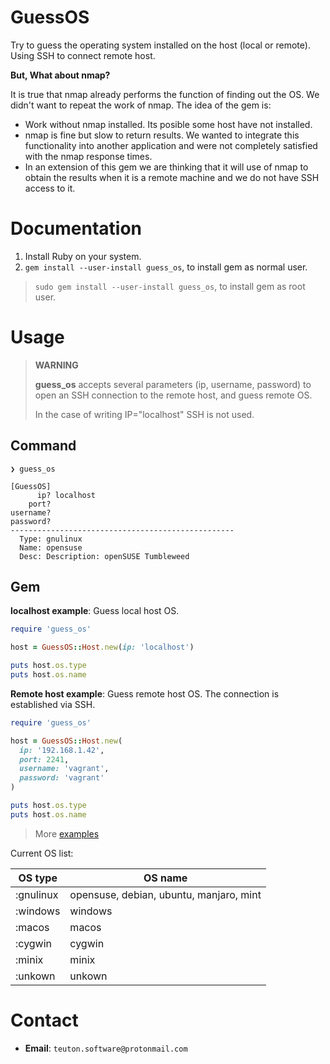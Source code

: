 
# GuessOS

Try to guess the operating system installed on the host (local or remote). Using SSH to connect remote host.

**But, What about nmap?**

It is true that nmap already performs the function of finding out the OS. We didn't want to repeat the work of nmap. The idea of the gem is:

* Work without nmap installed. Its posible some host have not installed.
* nmap is fine but slow to return results. We wanted to integrate this functionality into another application and were not completely satisfied with the nmap response times.
* In an extension of this gem we are thinking that it will use of nmap to obtain the results when it is a remote machine and we do not have SSH access to it.

# Documentation

1. Install Ruby on your system.
1. `gem install --user-install guess_os`, to install gem as normal user.

> `sudo gem install --user-install guess_os`, to install gem as root user.

# Usage

> **WARNING**
>
> **guess_os** accepts several parameters (ip, username, password) to open an SSH connection to the remote host, and guess remote OS.
>
> In the case of writing IP="localhost" SSH is not used.

## Command

```console
❯ guess_os

[GuessOS]
      ip? localhost
    port?
username?
password?
--------------------------------------------------
  Type: gnulinux
  Name: opensuse
  Desc: Description: openSUSE Tumbleweed
```

## Gem

**localhost example**: Guess local host OS.

```ruby
require 'guess_os'

host = GuessOS::Host.new(ip: 'localhost')

puts host.os.type
puts host.os.name
```

**Remote host example**: Guess remote host OS. The connection is established via SSH.

```ruby
require 'guess_os'

host = GuessOS::Host.new(
  ip: '192.168.1.42',
  port: 2241,
  username: 'vagrant',
  password: 'vagrant'
)

puts host.os.type
puts host.os.name
```

> More [examples](examples)

Current OS list:

| OS type   | OS name  |
| --------- | -------- |
| :gnulinux | opensuse, debian, ubuntu, manjaro, mint |
| :windows  | windows |
| :macos    | macos   |
| :cygwin   | cygwin  |
| :minix    | minix   |
| :unkown   | unkown  |

# Contact

* **Email**: `teuton.software@protonmail.com`
